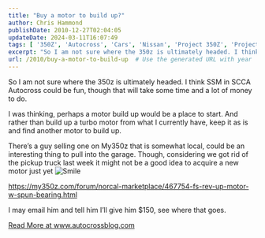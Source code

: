 ```yaml
---
title: "Buy a motor to build up?"
author: Chris Hammond
publishDate: 2010-12-27T02:04:05
updateDate: 2024-03-11T16:07:49
tags: [ '350Z', 'Autocross', 'Cars', 'Nissan', 'Project 350Z', 'Project350z', 'Project350zcom' ]
excerpt: "So I am not sure where the 350z is ultimately headed. I think SSM in SCCA Autocross could be fun, though that will take some time and a lot of money to do.  I was thinking, perhaps a motor build up would be a place to start. And rather than build up a turbo motor from what I currently have, keep it as is and find another motor to build up.  There’s a guy selling one on My350z that is somewhat local, could be an interesting thing to pull into the garage. Though, considering we got rid of the pickup truck last week it might not be a good idea to acquire a new motor just yet   https://my350z.com/forum/norcal-marketplace/467754-fs-rev-up-motor-w-spun-bearing.html  I may email him and tell him I’ll give him $150, see where that goes."
url: /2010/buy-a-motor-to-build-up  # Use the generated URL with year
---
```

<p>So I am not sure where the 350z is ultimately headed. I think SSM in SCCA Autocross could be fun, though that will take some time and a lot of money to do.</p>  <p>I was thinking, perhaps a motor build up would be a place to start. And rather than build up a turbo motor from what I currently have, keep it as is and find another motor to build up.</p>  <p>There’s a guy selling one on My350z that is somewhat local, could be an interesting thing to pull into the garage. Though, considering we got rid of the pickup truck last week it might not be a good idea to acquire a new motor just yet <img style="border-bottom-style: none; border-right-style: none; border-top-style: none; border-left-style: none" class="wlEmoticon wlEmoticon-smile" alt="Smile" src="https://www.project350z.com/Portals/4/PublishThumbnails/Windows-Live-Writer/Buy-a-motor-to-build-up_14372/wlEmoticon-smile_2.png" /></p>  <p><a href="https://my350z.com/forum/norcal-marketplace/467754-fs-rev-up-motor-w-spun-bearing.html">https://my350z.com/forum/norcal-marketplace/467754-fs-rev-up-motor-w-spun-bearing.html</a></p>  <p>I may email him and tell him I’ll give him $150, see where that goes.</p> <a href="https://www.autocrossblog.com/buy-a-motor-to-build-up">Read More at www.autocrossblog.com</a>
